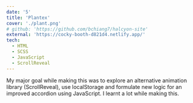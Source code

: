 ```yaml
---
date: '5'
title: 'Plantex'
cover: './plant.png'
# github: 'https://github.com/bchiang7/halcyon-site'
external: 'https://cocky-booth-d821d4.netlify.app/'
tech:
  - HTML
  - SCSS
  - JavaScript
  - ScrollReveal
---
```


My major goal while making this was to explore an alternative animation library (ScrollReveal), use localStorage and formulate new logic for an improved accordion using JavaScript. I learnt a lot while making this.
